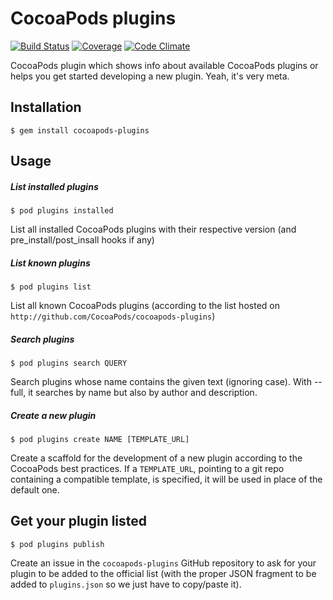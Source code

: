 # CocoaPods plugins

[![Build Status](https://img.shields.io/travis/CocoaPods/cocoapods-plugins/master.svg?style=flat)](https://travis-ci.org/CocoaPods/cocoapods-plugins)
[![Coverage](https://img.shields.io/codeclimate/coverage/github/CocoaPods/cocoapods-plugins.svg?style=flat)](https://codeclimate.com/github/CocoaPods/cocoapods-plugins)
[![Code Climate](https://img.shields.io/codeclimate/github/CocoaPods/cocoapods-plugins.svg?style=flat)](https://codeclimate.com/github/CocoaPods/cocoapods-plugins)

CocoaPods plugin which shows info about available CocoaPods plugins or helps you get started developing a new plugin. Yeah, it's very meta.

## Installation

    $ gem install cocoapods-plugins

## Usage

##### List installed plugins

    $ pod plugins installed

List all installed CocoaPods plugins with their respective version (and pre_install/post_insall hooks if any)

##### List known plugins

    $ pod plugins list

List all known CocoaPods plugins (according to the list hosted on `http://github.com/CocoaPods/cocoapods-plugins`)

##### Search plugins

    $ pod plugins search QUERY

Search plugins whose name contains the given text (ignoring case). With --full, it searches by name but also by author and description.

##### Create a new plugin

    $ pod plugins create NAME [TEMPLATE_URL]

Create a scaffold for the development of a new plugin according to the CocoaPods best practices.
If a `TEMPLATE_URL`, pointing to a git repo containing a compatible template, is specified, it will be used in place of the default one.

## Get your plugin listed

    $ pod plugins publish

Create an issue in the `cocoapods-plugins` GitHub repository to ask for your plugin to be added to the official list (with the proper JSON fragment to be added to `plugins.json` so we just have to copy/paste it).
